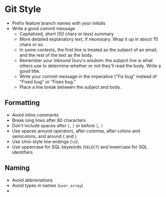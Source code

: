 # Git Style

* Prefix feature branch names with your initials
* Write a good commit message
	* Capitalized, short (50 chars or less) summary
	* More detailed explanatory text, if necessary. Wrap it up in about 70 chars or so. 
	* In some contexts, the first line is treated as the subject of an email, and the rest of the text as the body. 
	* Remember your Inbound Guru's wisdom: the subject line is what others use to determine whether or not they'll read the body. Write a good title. 
	* Write your commit message in the imperative ("Fix bug" instead of "Fixed bug" or "Fixes bug."
	* Place a line break between the subject and body. 

Formatting
----------
* Avoid inline comments
* Break long lines after 80 characters
* Don't include spaces after `(`, `[` or before `]`, `)`
* Use spaces around operators, after commas, after colons and semicolons, and around { and }
* Use Unix-style line endings (`\n`).
* Use uppercase for SQL keywords (`SELECT`) and lowercase for SQL identifiers

Naming
----------
* Avoid abbreviations
* Avoid types in names (`user_array`)
* 
